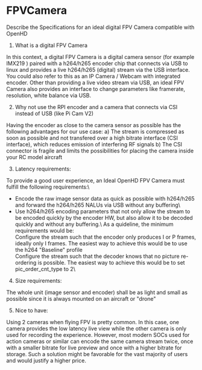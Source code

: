 # FPVCamera
Describe the Specifications for an ideal digital FPV Camera compatible with OpenHD

1. What is a digital FPV Camera

In this context, a digital FPV Camera is a digital camera sensor (for example IMX219 ) paired with a h264/h265 encoder chip that connects via USB to linux and provides a live h264/h265 (digital) stream via the USB interface.
You could also refer to this as an IP Camera / Webcam with integrated encoder.
Other than providing a live video stream via USB, an ideal FPV Camera also provides an interface to change parameters like framerate, resolution, white balance via USB.

2. Why not use the RPI encoder and a camera that connects via CSI instead of USB (like Pi Cam V2)

Having the encoder as close to the camera sensor as possible has the following advantages for our use case:
a) The stream is compressed as soon as possible and not transfered over a high bitrate interface (CSI interface), which reduces emission of interfering RF signals 
b) The CSI connector is fragile and limits the possibilities for placing the camera inside your RC model aircraft

3. Latency requirements:

To provide a good user experience, an Ideal OpenHD FPV Camera must fulfill the following requirements:\
  * Encode the raw image sensor data as quick as possible with h264/h265 and forward the h264/h265 NALUs via USB without any buffering\
  * Use h264/h265 encoding parameters that not only allow the stream to be encoded quickly by the encoder HW, but also allow it to be decoded quickly and without any buffering.\   As a quideline, the minimum requirements would be:\
  Configure the stream such that the encoder only produces I or P frames, ideally only I frames. The easiest way to achieve this would be to use the h264 "Baseline" profile\
  Configure the stream such that the decoder knows that no picture re-ordering is possible. The easiest way to achieve this would be to set pic_order_cnt_type to 2\

4. Size requirements:

The whole unit (image sensor and encoder) shall be as light and small as possible since it is always mounted on an aircraft or "drone"

5. Nice to have:

Using 2 cameras when flying FPV is pretty common. In this case, one camera provides the low latency live view while the other camera is only used for recording the experience.
However, most modern SOCs used for action cameras or similar can encode the same camera stream twice, once with a smaller bitrate for live preview and once with a higher bitrate for storage. Such a solution might be favorable for the vast majority of users and would justify a higher price.



